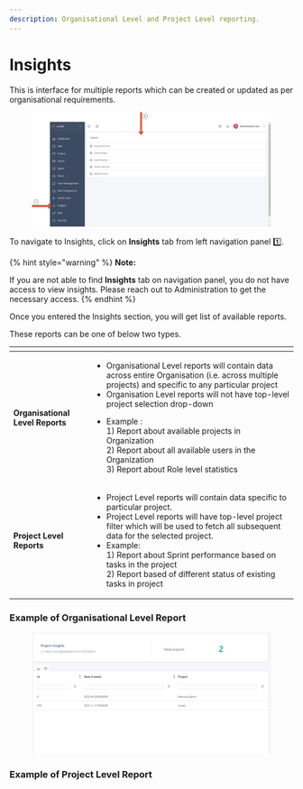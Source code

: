 ```yaml
---
description: Organisational Level and Project Level reporting.
---
```


# Insights

This is interface for multiple reports which can be created or updated as per organisational requirements.

<figure><img src="../../.gitbook/assets/Insights window.jpg" alt=""><figcaption></figcaption></figure>

To navigate to Insights, click on **Insights** tab from left navigation panel :one:.

{% hint style="warning" %}
**Note:**&#x20;

If you are not able to find **Insights** tab on navigation panel, you do not have access to view insights. Please reach out to Administration to get the necessary access.
{% endhint %}

Once you entered the Insights section, you will get list of available reports.

These reports can be one of below two types.

<table data-card-size="large" data-view="cards"><thead><tr><th></th><th></th></tr></thead><tbody><tr><td><strong>Organisational Level Reports</strong></td><td><ul><li>Organisational Level reports will contain data across entire Organisation (i.e. across multiple projects) and specific to any particular project</li><li>Organisation Level reports will not have top-level project selection drop-down</li><li><p>Example : <br>1) Report about available projects in Organization<br>2) Report about all available users in the Organization<br>3) Report about Role level statistics</p><p></p></li></ul></td></tr><tr><td><strong>Project Level Reports</strong></td><td><ul><li>Project Level reports will contain data specific to particular project.</li><li>Project Level reports will have top-level project filter which will be used to fetch all subsequent data for the selected project.</li><li>Example:<br>1) Report about Sprint performance based on tasks in the project<br>2) Report based of different status of existing tasks in project</li></ul></td></tr></tbody></table>

### Example of Organisational Level Report

<figure><img src="../../.gitbook/assets/Project insights.png" alt=""><figcaption></figcaption></figure>

### Example of Project Level Report

